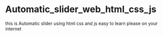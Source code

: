 # Automatic_slider_web_html_css_js
this is Automatic slider using html css and js easy to learn  please on your internet

